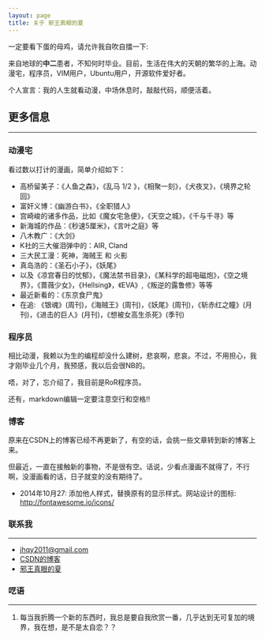 ```yaml
---
layout: page
title: 关于 邪王真眼的夏 
---
```


一定要看下蛋的母鸡，请允许我自吹自擂一下:

来自地球的**中二**患者，不知何时毕业。目前，生活在伟大的天朝的繁华的上海。动漫宅，程序员，VIM用户，Ubuntu用户，开源软件爱好者。

个人宣言：我的人生就看动漫，中场休息时，敲敲代码，顺便活着。

## 更多信息
----

### 动漫宅

看过数以打计的漫画，简单介绍如下：

- 高桥留美子：《人鱼之森》，《乱马 1/2 》，《相聚一刻》，《犬夜叉》，《境界之轮回》  
- 富奸义博：《幽游白书》，《全职猎人》  
- 宫崎峻的诸多作品，比如《魔女宅急便》，《天空之城》，《千与千寻》等  
- 新海城的作品：《秒速5厘米》，《言叶之庭》等  
- 八木教广：《大剑》
- K社的三大催泪弹中的：AIR, Cland  
- 三大民工漫：死神，海贼王 和 火影 
- 真岛浩的：《圣石小子》，《妖尾》  
- 以及《凉宫春日的忧郁》，《魔法禁书目录》，《某科学的超电磁炮》，《空之境界》，《蔷薇少女》，《Hellsing》，《EVA》,《叛逆的露鲁修》等等
- 最近新看的：《东京食尸鬼》
- 在追: 《银魂》(周刊)，《海贼王》(周刊)，《妖尾》(周刊)，《斩赤红之瞳》(月刊)，《进击的巨人》(月刊)，《想被女高生杀死》(季刊)

### 程序员

相比动漫，我赖以为生的编程却没什么建树，悲哀啊，悲哀。不过，不用担心，我才刚毕业几个月，我预感，我以后会很NB的。

唔，对了，忘介绍了，我目前是RoR程序员。

还有，markdown编辑一定要注意空行和空格!!

### 博客

原来在CSDN上的博客已经不再更新了，有空的话，会挑一些文章转到新的博客上来。

但最近，一直在接触新的事物，不是很有空。话说，少看点漫画不就得了，不行啊，没漫画看的话，日子就变的没有期待了。

- 2014年10月27: 添加他人样式，替换原有的显示样式。网站设计的图标: <http://fontawesome.io/icons/>


### 联系我
----

*  [jhqy2011@gmail.com](mailto:jhqy2011@gmail.com)
*  [CSDN的博客](http://blog.csdn.net/xiajian2010/)
*  [邪王真眼的夏](http://xiajian.github.io)

### 呓语
----

1. 每当我折腾一个新的东西时，我总是要自我欣赏一番，几乎达到无可复加的境界，我在想，是不是太自恋？？
